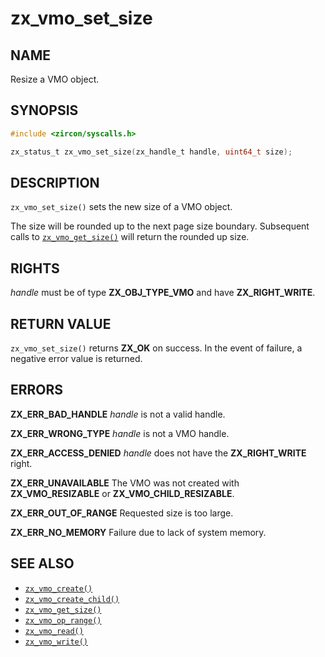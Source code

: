 # zx_vmo_set_size

## NAME

<!-- Updated by update-docs-from-abigen, do not edit. -->

Resize a VMO object.

## SYNOPSIS

<!-- Updated by update-docs-from-abigen, do not edit. -->

```c
#include <zircon/syscalls.h>

zx_status_t zx_vmo_set_size(zx_handle_t handle, uint64_t size);
```

## DESCRIPTION

`zx_vmo_set_size()` sets the new size of a VMO object.

The size will be rounded up to the next page size boundary.
Subsequent calls to [`zx_vmo_get_size()`] will return the rounded up size.

## RIGHTS

<!-- Updated by update-docs-from-abigen, do not edit. -->

*handle* must be of type **ZX_OBJ_TYPE_VMO** and have **ZX_RIGHT_WRITE**.

## RETURN VALUE

`zx_vmo_set_size()` returns **ZX_OK** on success. In the event
of failure, a negative error value is returned.

## ERRORS

**ZX_ERR_BAD_HANDLE**  *handle* is not a valid handle.

**ZX_ERR_WRONG_TYPE**  *handle* is not a VMO handle.

**ZX_ERR_ACCESS_DENIED**  *handle* does not have the **ZX_RIGHT_WRITE** right.

**ZX_ERR_UNAVAILABLE** The VMO was not created with **ZX_VMO_RESIZABLE**
or **ZX_VMO_CHILD_RESIZABLE**.

**ZX_ERR_OUT_OF_RANGE**  Requested size is too large.

**ZX_ERR_NO_MEMORY**  Failure due to lack of system memory.

## SEE ALSO

 - [`zx_vmo_create()`]
 - [`zx_vmo_create_child()`]
 - [`zx_vmo_get_size()`]
 - [`zx_vmo_op_range()`]
 - [`zx_vmo_read()`]
 - [`zx_vmo_write()`]

<!-- References updated by update-docs-from-abigen, do not edit. -->

[`zx_vmo_create()`]: vmo_create.md
[`zx_vmo_create_child()`]: vmo_create_child.md
[`zx_vmo_get_size()`]: vmo_get_size.md
[`zx_vmo_op_range()`]: vmo_op_range.md
[`zx_vmo_read()`]: vmo_read.md
[`zx_vmo_write()`]: vmo_write.md
